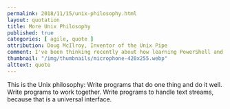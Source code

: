 ```yaml
---
permalink: 2018/11/15/unix-philosophy.html
layout: quotation
title: More Unix Philosophy
published: true
categories: [ agile, quote ]
attribution: Doug McIlroy, Inventor of the Unix Pipe
comment: I've been thinking recently about how learning PowerShell and Elixir have had an influence on my day job working with C# and was reminded of two quotes from the early Unix days that seem appropriate.
thumbnail: "/img/thumbnails/microphone-420x255.webp"
alttext: quote
---
```


This is the Unix philosophy: Write programs that do one thing and do it well. 
Write programs to work together. Write programs to handle text streams, 
because that is a universal interface.
